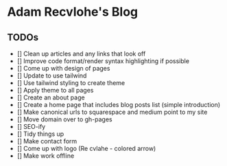 # Adam Recvlohe's Blog

## TODOs

- [] Clean up articles and any links that look off
- [] Improve code format/render syntax highlighting if possible
- [] Come up with design of pages
- [] Update to use tailwind
- [] Use tailwind styling to create theme
- [] Apply theme to all pages
- [] Create an about page
- [] Create a home page that includes blog posts list (simple introduction)
- [] Make canonical urls to squarespace and medium point to my site
- [] Move domain over to gh-pages
- [] SEO-ify
- [] Tidy things up
- [] Make contact form
- [] Come up with logo (Re cvlahe - colored arrow)
- [] Make work offline

